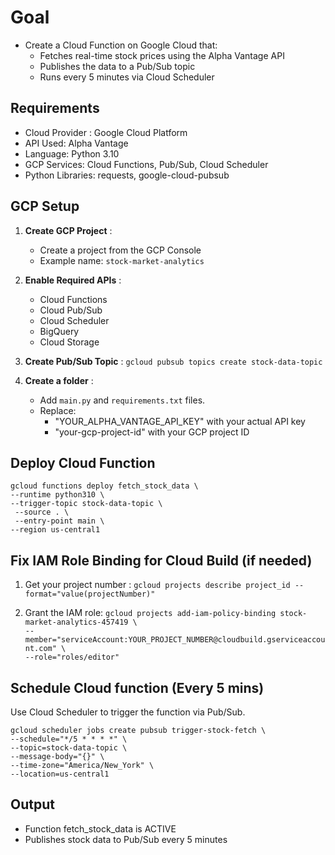 # Goal

- Create a Cloud Function on Google Cloud that:
  - Fetches real-time stock prices using the Alpha Vantage API
  - Publishes the data to a Pub/Sub topic
  - Runs every 5 minutes via Cloud Scheduler

## Requirements

- Cloud Provider : Google Cloud Platform
- API Used: Alpha Vantage
- Language: Python 3.10
- GCP Services: Cloud Functions, Pub/Sub, Cloud Scheduler
- Python Libraries: requests, google-cloud-pubsub

## GCP Setup

1. **Create GCP Project** :
   - Create a project from the GCP Console
   - Example name: `stock-market-analytics`

2. **Enable Required APIs** :
   - Cloud Functions
   - Cloud Pub/Sub
   - Cloud Scheduler
   - BigQuery
   - Cloud Storage

3. **Create Pub/Sub Topic** :
   `gcloud pubsub topics create stock-data-topic`

4. **Create a folder** :
   - Add `main.py` and `requirements.txt` files.
   - Replace:
      - "YOUR_ALPHA_VANTAGE_API_KEY" with your actual API key
      - "your-gcp-project-id" with your GCP project ID

## Deploy Cloud Function

 `gcloud functions deploy fetch_stock_data \` \
  `--runtime python310 \` \
  `--trigger-topic stock-data-topic \` \
 ` --source . \` \
 ` --entry-point main \` \
  `--region us-central1`

## Fix IAM Role Binding for Cloud Build (if needed)

  1. Get your project number :
     `gcloud projects describe project_id --format="value(projectNumber)"`

  2.  Grant the IAM role:
     `gcloud projects add-iam-policy-binding stock-market-analytics-457419 \` \
  `--member="serviceAccount:YOUR_PROJECT_NUMBER@cloudbuild.gserviceaccount.com" \` \
  `--role="roles/editor"`

## Schedule Cloud function (Every 5 mins)
Use Cloud Scheduler to trigger the function via Pub/Sub.

`gcloud scheduler jobs create pubsub trigger-stock-fetch \`\
  `--schedule="*/5 * * * *" \`\
  `--topic=stock-data-topic \`\
  `--message-body="{}" \`\
  `--time-zone="America/New_York" \`\
  `--location=us-central1`

## Output
- Function fetch_stock_data is ACTIVE
- Publishes stock data to Pub/Sub every 5 minutes
